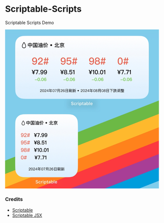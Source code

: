 # Scriptable-Scripts

Scriptable Scripts Demo

![IMG_BC535CBA8069-1.jpg](./assets/IMG_BC535CBA8069-1.jpg)

### Credits

- [Scriptable](https://scriptable.app)
- [Scriptable JSX](https://github.com/jag-k/scriptable-jsx)

